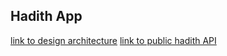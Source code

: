 ## Hadith App

[link to design architecture](https://excalidraw.com/#json=3HbuJnOTZ-p6a3SU0ieno,wOYqTG7_SKLvt8qqFnOUhw)
[link to public hadith API](https://documenter.getpostman.com/view/5211979/TVev3j7q#24e566ff-7595-46f6-a40d-a0720e4ed99d)